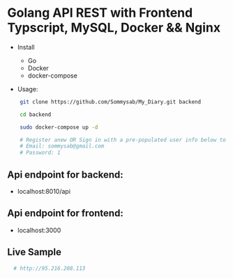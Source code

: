 # Golang API REST with Frontend Typscript, MySQL, Docker && Nginx

- Install

  - Go
  - Docker
  - docker-compose

- Usage:

```bash
    git clone https://github.com/Sommysab/My_Diary.git backend

    cd backend

    sudo docker-compose up -d

    # Register anew OR Sign in with a pre-populated user info below to interact with other parts of the app
    # Email: sommysab@gmail.com
    # Password: 1
```

## Api endpoint for backend:

- localhost:8010/api

## Api endpoint for frontend:

- localhost:3000

## Live Sample

```bash
  # http://95.216.208.113
```
